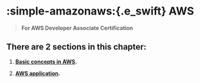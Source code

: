# **:simple-amazonaws:{.e_swift} AWS**

>**For AWS Developer Associate Certification**

## **There are 2 sections in this chapter:**

1. **[Basic concepts in AWS](Basic/README.md).**

2. **[AWS application](Application/README.md).**
